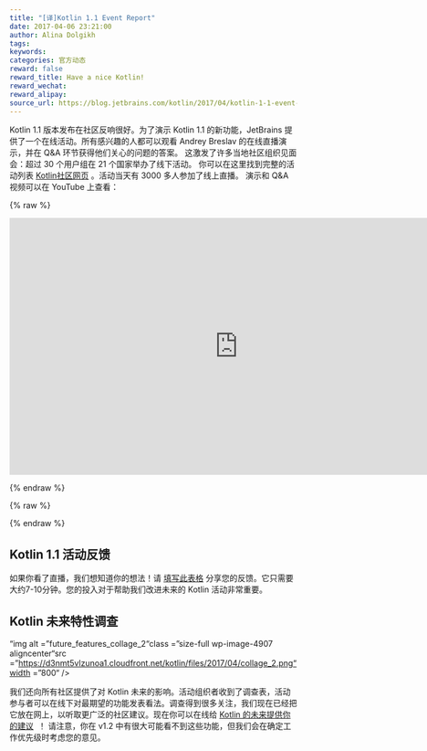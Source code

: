 ```yaml
---
title: "[译]Kotlin 1.1 Event Report"
date: 2017-04-06 23:21:00
author: Alina Dolgikh
tags:
keywords:
categories: 官方动态
reward: false
reward_title: Have a nice Kotlin!
reward_wechat:
reward_alipay:
source_url: https://blog.jetbrains.com/kotlin/2017/04/kotlin-1-1-event-report/
---
```


Kotlin 1.1 版本发布在社区反响很好。为了演示 Kotlin 1.1 的新功能，JetBrains 提供了一个在线活动。所有感兴趣的人都可以观看 Andrey Breslav 的在线直播演示，并在 Q&A 环节获得他们关心的问题的答案。
这激发了许多当地社区组织见面会：超过 30 个用户组在 21 个国家举办了线下活动。
你可以在这里找到完整的活动列表 [Kotlin社区网页](http://kotlinlang.org/community/talks.html?time=kotlin) 。活动当天有 3000 多人参加了线上直播。
演示和 Q&A 视频可以在 YouTube 上查看：

{% raw %}
<p><iframe allowfullscreen="allowfullscreen" frameborder="0" height="450" src="https://www.youtube.com/embed/zpyJHSR-5ts" width="800"></iframe></p>
{% endraw %}


{% raw %}
<p><span id="more-4802"></span></p>
{% endraw %}

## Kotlin 1.1 活动反馈

如果你看了直播，我们想知道你的想法！请 [填写此表格](https://docs.google.com/forms/d/e/1FAIpQLSdgKsJzwc1ToAusi-xpEiiE1O4t3HA5xjlbZXDU5Mg0i3qvNg/viewform) 分享您的反馈。它只需要大约7-10分钟。您的投入对于帮助我们改进未来的 Kotlin 活动非常重要。
## Kotlin 未来特性调查

“img alt =”future_features_collage_2“class =”size-full wp-image-4907 aligncenter“src =”https://d3nmt5vlzunoa1.cloudfront.net/kotlin/files/2017/04/collage_2.png“width =”800“ /> <br/>

我们还向所有社区提供了对 Kotlin 未来的影响。活动组织者收到了调查表，活动参与者可以在线下对最期望的功能发表看法。调查得到很多关注，我们现在已经把它放在网上，以听取更广泛的社区建议。现在你可以在线给 [ Kotlin 的未来提供你的建议](https://docs.google.com/forms/d/e/1FAIpQLSdnCgBonEV5pwN8L903BzdYb9Baf0dpwsJ5YrKnxLveiLFkEQ/viewform)  ！
请注意，你在 v1.2 中有很大可能看不到这些功能，但我们会在确定工作优先级时考虑您的意见。
